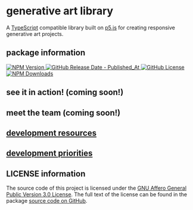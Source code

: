 # generative art library

A <a href="https://www.typescriptlang.org/" target="_blank" rel="noopener noreferrer">TypeScript</a> compatible library
built on <a href="https://p5js.org/" target="_blank" rel="noopener noreferrer">p5.js</a> for creating responsive
generative art projects.

## package information

<a href="https://www.npmjs.com/package/@batpb/genart" target="_blank" rel="noopener noreferrer">![NPM Version](https://img.shields.io/npm/v/%40batpb%2Fgenart)
![GitHub Release Date - Published_At](https://img.shields.io/github/release-date/brittni-and-the-polar-bear/generative-art-library)
![GitHub License](https://img.shields.io/github/license/brittni-and-the-polar-bear/generative-art-library)
![NPM Downloads](https://img.shields.io/npm/dw/%40batpb%2Fgenart)</a>

## see it in action! (coming soon!)

## meet the team (coming soon!)

## [development resources](./resources.md)

## [development priorities](./progress-tracking/priority.md)

## LICENSE information

The source code of this project is licensed under
the <a href="https://www.gnu.org/licenses/agpl-3.0.en.html" target="_blank" rel="noopener noreferrer">GNU Affero General
Public Version 3.0 License</a>.
The full text of the license can be found in the
package <a href="https://github.com/brittni-and-the-polar-bear/generative-art-library/blob/main/LICENSE" target="_blank" rel="noopener noreferrer">
source code on GitHub</a>.
